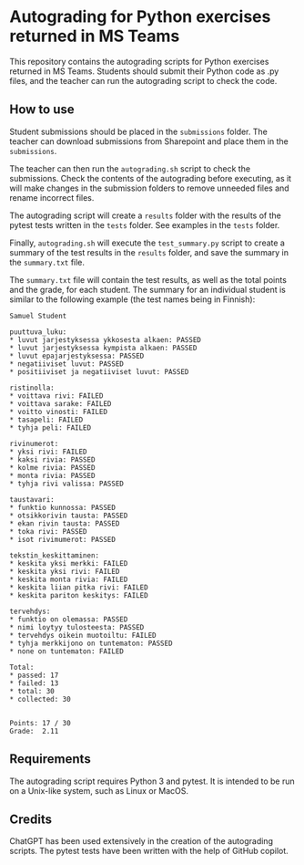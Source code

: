 # Autograding for Python exercises returned in MS Teams

This repository contains the autograding scripts for Python exercises returned
in MS Teams. Students should submit their Python code as .py files, and the
teacher can run the autograding script to check the code.

## How to use

Student submissions should be placed in the `submissions` folder. The teacher
can download submissions from Sharepoint and place them in the `submissions`.

The teacher can then run the `autograding.sh` script to check the submissions.
Check the contents of the autograding before executing, as it will make changes
in the submission folders to remove unneeded files and rename incorrect files.

The autograding script will create a `results` folder with the results of the
pytest tests written in the `tests` folder. See examples in the `tests` folder.

Finally, `autograding.sh` will execute the `test_summary.py` script to create a
summary of the test results in the `results` folder, and save the summary in the
`summary.txt` file.

The `summary.txt` file will contain the test results, as well as the total points
and the grade, for each student. The summary for an individual student is similar to
the following example (the test names being in Finnish):

```
Samuel Student

puuttuva_luku:
* luvut jarjestyksessa ykkosesta alkaen: PASSED
* luvut jarjestyksessa kympista alkaen: PASSED
* luvut epajarjestyksessa: PASSED
* negatiiviset luvut: PASSED
* positiiviset ja negatiiviset luvut: PASSED

ristinolla:
* voittava rivi: FAILED
* voittava sarake: FAILED
* voitto vinosti: FAILED
* tasapeli: FAILED
* tyhja peli: FAILED

rivinumerot:
* yksi rivi: FAILED
* kaksi rivia: PASSED
* kolme rivia: PASSED
* monta rivia: PASSED
* tyhja rivi valissa: PASSED

taustavari:
* funktio kunnossa: PASSED
* otsikkorivin tausta: PASSED
* ekan rivin tausta: PASSED
* toka rivi: PASSED
* isot rivimumerot: PASSED

tekstin_keskittaminen:
* keskita yksi merkki: FAILED
* keskita yksi rivi: FAILED
* keskita monta rivia: FAILED
* keskita liian pitka rivi: FAILED
* keskita pariton keskitys: FAILED

tervehdys:
* funktio on olemassa: PASSED
* nimi loytyy tulosteesta: PASSED
* tervehdys oikein muotoiltu: FAILED
* tyhja merkkijono on tuntematon: PASSED
* none on tuntematon: FAILED

Total:
* passed: 17
* failed: 13
* total: 30
* collected: 30


Points: 17 / 30
Grade:  2.11
```

## Requirements

The autograding script requires Python 3 and pytest. It is intended to be run on
a Unix-like system, such as Linux or MacOS.

## Credits

ChatGPT has been used extensively in the creation of the autograding scripts.
The pytest tests have been written with the help of GitHub copilot.
